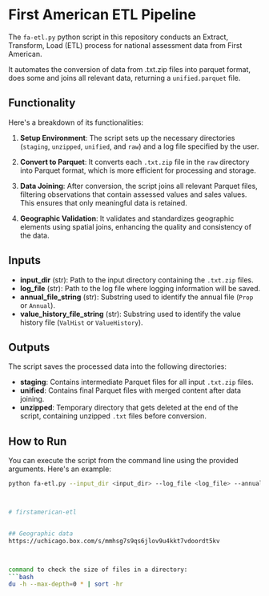# First American ETL Pipeline

The `fa-etl.py` python script in this repository conducts an Extract, Transform, Load (ETL) process for national assessment data from First American. 

It automates the conversion of data from .txt.zip files into parquet format, does some  and joins all relevant data, returning a `unified.parquet` file. 




## Functionality

Here's a breakdown of its functionalities:

1. **Setup Environment**: The script sets up the necessary directories (`staging`, `unzipped`, `unified`, and `raw`) and a log file specified by the user.

2. **Convert to Parquet**: It converts each `.txt.zip` file in the `raw` directory into Parquet format, which is more efficient for processing and storage.

3. **Data Joining**: After conversion, the script joins all relevant Parquet files, filtering observations that contain assessed values and sales values. This ensures that only meaningful data is retained.

4. **Geographic Validation**: It validates and standardizes geographic elements using spatial joins, enhancing the quality and consistency of the data.

## Inputs

- **input_dir** (str): Path to the input directory containing the `.txt.zip` files.
- **log_file** (str): Path to the log file where logging information will be saved.
- **annual_file_string** (str): Substring used to identify the annual file (`Prop` or `Annual`).
- **value_history_file_string** (str): Substring used to identify the value history file (`ValHist` or `ValueHistory`).

## Outputs

The script saves the processed data into the following directories:

- **staging**: Contains intermediate Parquet files for all input `.txt.zip` files.
- **unified**: Contains final Parquet files with merged content after data joining.
- **unzipped**: Temporary directory that gets deleted at the end of the script, containing unzipped `.txt` files before conversion.

## How to Run

You can execute the script from the command line using the provided arguments. Here's an example:

```bash
python fa-etl.py --input_dir <input_dir> --log_file <log_file> --annual_file_string <annual_file_string> --value_history_file_string <value_history_file_string>



# firstamerican-etl


## Geographic data
https://uchicago.box.com/s/mmhsg7s9qs6jlov9u4kkt7vdoordt5kv



command to check the size of files in a directory:
```bash
du -h --max-depth=0 * | sort -hr
```